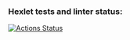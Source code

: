 ### Hexlet tests and linter status:
[![Actions Status](https://github.com/anisimV/backend-project-44/actions/workflows/hexlet-check.yml/badge.svg)](https://github.com/anisimV/backend-project-44/actions)